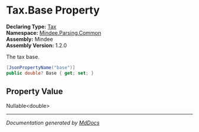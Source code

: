 ﻿<!--  
  <auto-generated>   
    The contents of this file were generated by a tool.  
    Changes to this file may be list if the file is regenerated  
  </auto-generated>   
-->

# Tax.Base Property

**Declaring Type:** [Tax](../index.md)  
**Namespace:** [Mindee.Parsing.Common](../../index.md)  
**Assembly:** Mindee  
**Assembly Version:** 1.2.0

The tax base.

```csharp
[JsonPropertyName("base")]
public double? Base { get; set; }
```

## Property Value

Nullable\<double\>

___

*Documentation generated by [MdDocs](https://github.com/ap0llo/mddocs)*
